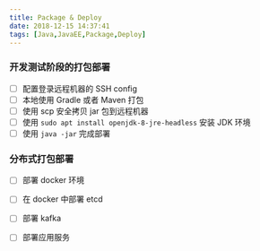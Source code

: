 ```yaml
---
title: Package & Deploy
date: 2018-12-15 14:37:41
tags: [Java,JavaEE,Package,Deploy]
---
```


### 开发测试阶段的打包部署

- [ ] 配置登录远程机器的 SSH config
- [ ] 本地使用 Gradle 或者 Maven 打包
- [ ] 使用 scp 安全拷贝 jar 包到远程机器
- [ ] 使用 `sudo apt install openjdk-8-jre-headless` 安装 JDK 环境
- [ ] 使用 `java -jar` 完成部署

### 分布式打包部署

- [ ] 部署 docker 环境
- [ ] 在 docker 中部署 etcd
- [ ] 部署 kafka
- [ ] 部署应用服务

